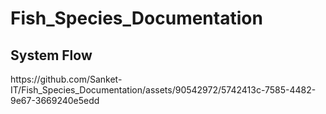 # Fish_Species_Documentation
<h2>System Flow</h2>
https://github.com/Sanket-IT/Fish_Species_Documentation/assets/90542972/5742413c-7585-4482-9e67-3669240e5edd
